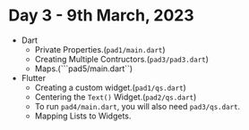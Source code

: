 # Day 3 - 9th March, 2023

* Dart
    * Private Properties.(```pad1/main.dart```)
    * Creating Multiple Contructors.(```pad3/pad3.dart```)
    * Maps.(```pad5/main.dart``)
* Flutter
    * Creating a custom widget.(```pad1/qs.dart```)
    * Centering the ```Text()``` Widget.(```pad2/qs.dart```)
    * To run ```pad4/main.dart```, you will also need ```pad3/qs.dart```.
    * Mapping Lists to Widgets.